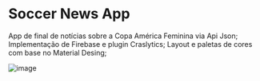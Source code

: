 # Soccer News App

App de final de notícias sobre a Copa América Feminina via Api Json; 
Implementação de Firebase e plugin Craslytics; 
Layout e paletas de cores com base no Material Desing;

![image](https://user-images.githubusercontent.com/91965545/178483382-8354278e-faef-4b5c-921b-c9f1039d2796.png)
